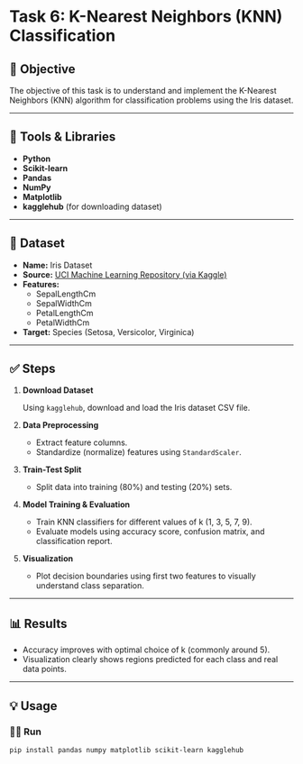 # Task 6: K-Nearest Neighbors (KNN) Classification

## 📄 Objective

The objective of this task is to understand and implement the K-Nearest Neighbors (KNN) algorithm for classification problems using the Iris dataset.

---

## 🧰 Tools & Libraries

- **Python**
- **Scikit-learn**
- **Pandas**
- **NumPy**
- **Matplotlib**
- **kagglehub** (for downloading dataset)

---

## 💾 Dataset

- **Name:** Iris Dataset
- **Source:** [UCI Machine Learning Repository (via Kaggle)](https://www.kaggle.com/datasets/uciml/iris)
- **Features:**
  - SepalLengthCm
  - SepalWidthCm
  - PetalLengthCm
  - PetalWidthCm
- **Target:** Species (Setosa, Versicolor, Virginica)

---

## ✅ Steps

1. **Download Dataset**

   Using `kagglehub`, download and load the Iris dataset CSV file.

2. **Data Preprocessing**

   - Extract feature columns.
   - Standardize (normalize) features using `StandardScaler`.

3. **Train-Test Split**

   - Split data into training (80%) and testing (20%) sets.

4. **Model Training & Evaluation**

   - Train KNN classifiers for different values of k (1, 3, 5, 7, 9).
   - Evaluate models using accuracy score, confusion matrix, and classification report.

5. **Visualization**

   - Plot decision boundaries using first two features to visually understand class separation.

---

## 📊 Results

- Accuracy improves with optimal choice of k (commonly around 5).
- Visualization clearly shows regions predicted for each class and real data points.

---

## 💡 Usage

### 🏃‍♂️ Run

```bash
pip install pandas numpy matplotlib scikit-learn kagglehub
